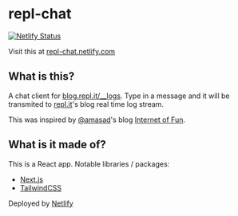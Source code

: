 # repl-chat

[![Netlify Status](https://api.netlify.com/api/v1/badges/16e5cfba-0598-4dbe-9e32-1253f72de842/deploy-status)](https://app.netlify.com/sites/repl-chat/deploys)

Visit this at [repl-chat.netlify.com](https://repl-chat.netlify.com)

## What is this?

A chat client for [blog.repl.it/__logs](https://blog.repl.it/__logs). Type in a message and it will be transmited to [repl.it](https://repl.it)'s blog real time log stream.

This was inspired by [@amasad](https://twitter.com/amasad)'s blog [Internet of Fun](https://blog.repl.it/internet-of-fun).

## What is it made of?

This is a React app. Notable libraries / packages:
- [Next.js](https://nextjs.org)
- [TailwindCSS](https://tailwindcss.com)

Deployed by [Netlify](https://netlify.com)
